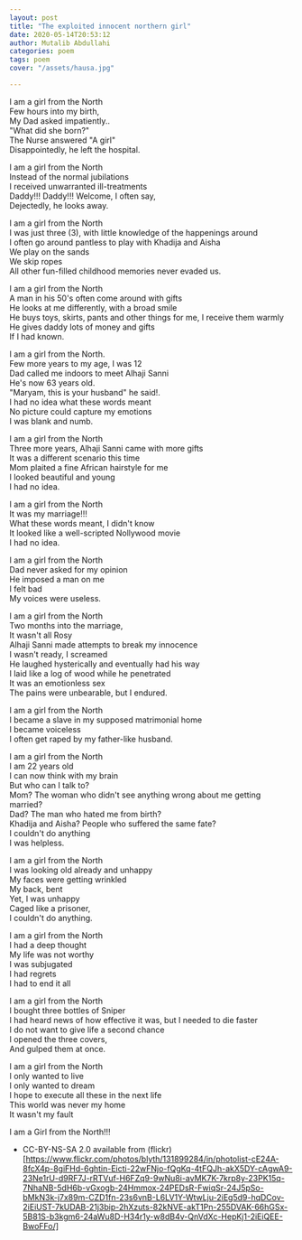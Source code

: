 ```yaml
---
layout: post
title: "The exploited innocent northern girl"
date: 2020-05-14T20:53:12 
author: Mutalib Abdullahi
categories: poem
tags: poem
cover: "/assets/hausa.jpg"

---
```


I am a girl from the North  
Few hours into my birth,  
My Dad asked impatiently..  
"What did she born?"  
The Nurse answered "A girl"  
Disappointedly, he left the hospital.  


I am a girl from the North  
Instead of the normal jubilations  
I received unwarranted ill-treatments  
Daddy!!! Daddy!!! Welcome, I often say,  
Dejectedly, he looks away.  


I am a girl from the North  
I was just three (3), with little knowledge of the happenings around  
I often go around pantless to play with Khadija and Aisha  
We play on the sands  
We skip ropes  
All other fun-filled childhood memories never evaded us.  


I am a girl from the North  
A man in his 50's often come around with gifts  
He looks at me differently, with a broad smile  
He buys toys, skirts, pants and other things for me, I receive them warmly  
He gives daddy lots of money and gifts  
If I had known.  


I am a girl from the North.  
Few more years to my age, I was 12  
Dad called me indoors to meet Alhaji Sanni  
He's now 63 years old.  
"Maryam, this is your husband" he said!.  
I had no idea what these words meant  
No picture could capture my emotions  
I was blank and numb.  


I am a girl from the North  
Three more years, Alhaji Sanni came with more gifts  
It was a different scenario this time  
Mom plaited a fine African hairstyle for me  
I looked beautiful and young  
I had no idea.  


I am a girl from the North  
It was my marriage!!!  
What these words meant, I didn't know   
It looked like a well-scripted Nollywood movie  
I had no idea.  


I am a girl from the North  
Dad never asked for my opinion  
He imposed a man on me  
I felt bad  
My voices were useless.  


I am a girl from the North  
Two months into the marriage,  
It wasn't all Rosy    
Alhaji Sanni made attempts to break my innocence  
I wasn't ready, I screamed  
He laughed hysterically and eventually had his way  
I laid like a log of wood while he penetrated  
It was an emotionless sex  
The pains were unbearable, but I endured.  


I am a girl from the North  
I became a slave in my supposed matrimonial home  
I became voiceless  
I often get raped by my father-like husband.  


I am a girl from the North  
I am 22 years old  
I can now think with my brain  
But who can I talk to?  
Mom? The woman who didn't see anything wrong about me getting married?  
Dad? The man who hated me from birth?  
Khadija and Aisha? People who suffered the same fate?  
I couldn't do anything  
I was helpless.  


I am a girl from the North  
I was looking old already and unhappy  
My faces were getting wrinkled  
My back, bent  
Yet, I was unhappy  
Caged like a prisoner,  
I couldn't do anything.  


I am a girl from the North  
I had a deep thought  
My life was not worthy  
I was subjugated  
I had regrets  
I had to end it all  


I am a girl from the North  
I bought three bottles of Sniper  
I had heard news of how effective it was, but I needed to die faster  
I do not want to give life a second chance  
I opened the three covers,   
And gulped them at once.  


I am a girl from the North  
I only wanted to live  
I only wanted to dream  
I hope to execute all these in the next life  
This world was never my home  
It wasn't my fault  


I am a Girl from the North!!!  

* CC-BY-NS-SA 2.0 available from (flickr)[https://www.flickr.com/photos/blyth/131899284/in/photolist-cE24A-8fcX4p-8giFHd-6ghtin-Eicti-22wFNjo-fQgKq-4tFQJh-akX5DY-cAgwA9-23Ne1rU-d9RF7J-rRTVuf-H6FZq9-9wNu8i-avMK7K-7krp8y-23PK15q-7NhaNB-5dH6b-vGxogb-24Hmmox-24PEDsR-FwiqSr-24J5pSo-bMkN3k-j7x89m-CZD1fn-23s6vnB-L6LV1Y-WtwLju-2iEg5d9-hqDCov-2iEiUST-7kUDAB-21j3bip-2hXzuts-82kNVE-akT1Pn-255DVAK-66hGSx-5B81S-b3kgm6-24aWu8D-H34r1y-w8dB4v-QnVdXc-HepKj1-2iEiQEE-BwoFFo/]

